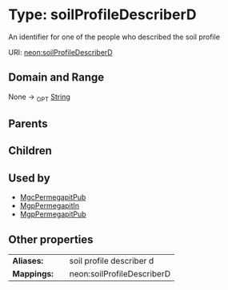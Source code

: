 
# Type: soilProfileDescriberD


An identifier for one of the people who described the soil profile

URI: [neon:soilProfileDescriberD](https://data.neonscience.org/soilProfileDescriberD)


## Domain and Range

None ->  <sub>OPT</sub> [String](types/String.md)

## Parents


## Children


## Used by

 * [MgcPermegapitPub](MgcPermegapitPub.md)
 * [MgpPermegapitIn](MgpPermegapitIn.md)
 * [MgpPermegapitPub](MgpPermegapitPub.md)

## Other properties

|  |  |  |
| --- | --- | --- |
| **Aliases:** | | soil profile describer d |
| **Mappings:** | | neon:soilProfileDescriberD |

